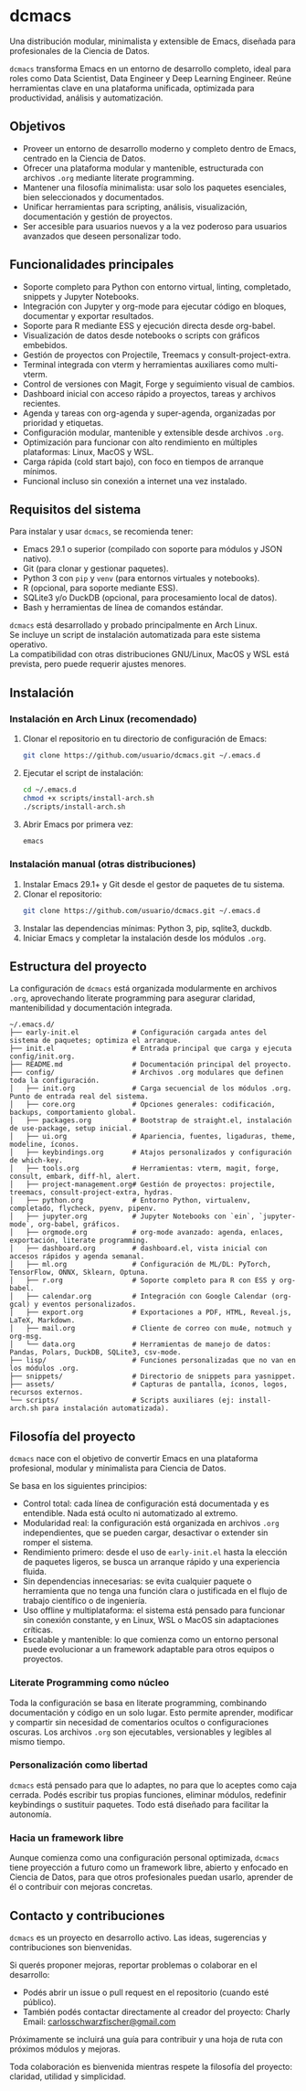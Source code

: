 # dcmacs

Una distribución modular, minimalista y extensible de Emacs, diseñada para profesionales de la Ciencia de Datos.

`dcmacs` transforma Emacs en un entorno de desarrollo completo, ideal para roles como Data Scientist, Data Engineer y Deep Learning Engineer. Reúne herramientas clave en una plataforma unificada, optimizada para productividad, análisis y automatización.

## Objetivos

- Proveer un entorno de desarrollo moderno y completo dentro de Emacs, centrado en la Ciencia de Datos.
- Ofrecer una plataforma modular y mantenible, estructurada con archivos `.org` mediante literate programming.
- Mantener una filosofía minimalista: usar solo los paquetes esenciales, bien seleccionados y documentados.
- Unificar herramientas para scripting, análisis, visualización, documentación y gestión de proyectos.
- Ser accesible para usuarios nuevos y a la vez poderoso para usuarios avanzados que deseen personalizar todo.

## Funcionalidades principales

- Soporte completo para Python con entorno virtual, linting, completado, snippets y Jupyter Notebooks.
- Integración con Jupyter y org-mode para ejecutar código en bloques, documentar y exportar resultados.
- Soporte para R mediante ESS y ejecución directa desde org-babel.
- Visualización de datos desde notebooks o scripts con gráficos embebidos.
- Gestión de proyectos con Projectile, Treemacs y consult-project-extra.
- Terminal integrada con vterm y herramientas auxiliares como multi-vterm.
- Control de versiones con Magit, Forge y seguimiento visual de cambios.
- Dashboard inicial con acceso rápido a proyectos, tareas y archivos recientes.
- Agenda y tareas con org-agenda y super-agenda, organizadas por prioridad y etiquetas.
- Configuración modular, mantenible y extensible desde archivos `.org`.
- Optimización para funcionar con alto rendimiento en múltiples plataformas: Linux, MacOS y WSL.
- Carga rápida (cold start bajo), con foco en tiempos de arranque mínimos.
- Funcional incluso sin conexión a internet una vez instalado.

## Requisitos del sistema

Para instalar y usar `dcmacs`, se recomienda tener:

- Emacs 29.1 o superior (compilado con soporte para módulos y JSON nativo).
- Git (para clonar y gestionar paquetes).
- Python 3 con `pip` y `venv` (para entornos virtuales y notebooks).
- R (opcional, para soporte mediante ESS).
- SQLite3 y/o DuckDB (opcional, para procesamiento local de datos).
- Bash y herramientas de línea de comandos estándar.

`dcmacs` está desarrollado y probado principalmente en Arch Linux.  
Se incluye un script de instalación automatizada para este sistema operativo.  
La compatibilidad con otras distribuciones GNU/Linux, MacOS y WSL está prevista, pero puede requerir ajustes menores.

## Instalación

### Instalación en Arch Linux (recomendado)

1. Clonar el repositorio en tu directorio de configuración de Emacs:
   ```bash
   git clone https://github.com/usuario/dcmacs.git ~/.emacs.d
   ```

2. Ejecutar el script de instalación:
   ```bash
   cd ~/.emacs.d
   chmod +x scripts/install-arch.sh
   ./scripts/install-arch.sh
   ```

3. Abrir Emacs por primera vez:
   ```bash
   emacs
   ```

### Instalación manual (otras distribuciones)

1. Instalar Emacs 29.1+ y Git desde el gestor de paquetes de tu sistema.
2. Clonar el repositorio:
   ```bash
   git clone https://github.com/usuario/dcmacs.git ~/.emacs.d
   ```
3. Instalar las dependencias mínimas: Python 3, pip, sqlite3, duckdb.
4. Iniciar Emacs y completar la instalación desde los módulos `.org`.

## Estructura del proyecto

La configuración de `dcmacs` está organizada modularmente en archivos `.org`, aprovechando literate programming para asegurar claridad, mantenibilidad y documentación integrada.

```
~/.emacs.d/
├── early-init.el             # Configuración cargada antes del sistema de paquetes; optimiza el arranque.
├── init.el                   # Entrada principal que carga y ejecuta config/init.org.
├── README.md                 # Documentación principal del proyecto.
├── config/                   # Archivos .org modulares que definen toda la configuración.
│   ├── init.org              # Carga secuencial de los módulos .org. Punto de entrada real del sistema.
│   ├── core.org              # Opciones generales: codificación, backups, comportamiento global.
│   ├── packages.org          # Bootstrap de straight.el, instalación de use-package, setup inicial.
│   ├── ui.org                # Apariencia, fuentes, ligaduras, theme, modeline, íconos.
│   ├── keybindings.org       # Atajos personalizados y configuración de which-key.
│   ├── tools.org             # Herramientas: vterm, magit, forge, consult, embark, diff-hl, alert.
│   ├── project-management.org# Gestión de proyectos: projectile, treemacs, consult-project-extra, hydras.
│   ├── python.org            # Entorno Python, virtualenv, completado, flycheck, pyenv, pipenv.
│   ├── jupyter.org           # Jupyter Notebooks con `ein`, `jupyter-mode`, org-babel, gráficos.
│   ├── orgmode.org           # org-mode avanzado: agenda, enlaces, exportación, literate programming.
│   ├── dashboard.org         # dashboard.el, vista inicial con accesos rápidos y agenda semanal.
│   ├── ml.org                # Configuración de ML/DL: PyTorch, TensorFlow, ONNX, Sklearn, Optuna.
│   ├── r.org                 # Soporte completo para R con ESS y org-babel.
│   ├── calendar.org          # Integración con Google Calendar (org-gcal) y eventos personalizados.
│   ├── export.org            # Exportaciones a PDF, HTML, Reveal.js, LaTeX, Markdown.
│   ├── mail.org              # Cliente de correo con mu4e, notmuch y org-msg.
│   └── data.org              # Herramientas de manejo de datos: Pandas, Polars, DuckDB, SQLite3, csv-mode.
├── lisp/                     # Funciones personalizadas que no van en los módulos .org.
├── snippets/                 # Directorio de snippets para yasnippet.
├── assets/                   # Capturas de pantalla, íconos, logos, recursos externos.
└── scripts/                  # Scripts auxiliares (ej: install-arch.sh para instalación automatizada).
```

## Filosofía del proyecto

`dcmacs` nace con el objetivo de convertir Emacs en una plataforma profesional, modular y minimalista para Ciencia de Datos.

Se basa en los siguientes principios:

- Control total: cada línea de configuración está documentada y es entendible. Nada está oculto ni automatizado al extremo.
- Modularidad real: la configuración está organizada en archivos `.org` independientes, que se pueden cargar, desactivar o extender sin romper el sistema.
- Rendimiento primero: desde el uso de `early-init.el` hasta la elección de paquetes ligeros, se busca un arranque rápido y una experiencia fluida.
- Sin dependencias innecesarias: se evita cualquier paquete o herramienta que no tenga una función clara o justificada en el flujo de trabajo científico o de ingeniería.
- Uso offline y multiplataforma: el sistema está pensado para funcionar sin conexión constante, y en Linux, WSL o MacOS sin adaptaciones críticas.
- Escalable y mantenible: lo que comienza como un entorno personal puede evolucionar a un framework adaptable para otros equipos o proyectos.

### Literate Programming como núcleo

Toda la configuración se basa en literate programming, combinando documentación y código en un solo lugar. Esto permite aprender, modificar y compartir sin necesidad de comentarios ocultos o configuraciones oscuras. Los archivos `.org` son ejecutables, versionables y legibles al mismo tiempo.

### Personalización como libertad

`dcmacs` está pensado para que lo adaptes, no para que lo aceptes como caja cerrada. Podés escribir tus propias funciones, eliminar módulos, redefinir keybindings o sustituir paquetes. Todo está diseñado para facilitar la autonomía.

### Hacia un framework libre

Aunque comienza como una configuración personal optimizada, `dcmacs` tiene proyección a futuro como un framework libre, abierto y enfocado en Ciencia de Datos, para que otros profesionales puedan usarlo, aprender de él o contribuir con mejoras concretas.

## Contacto y contribuciones

`dcmacs` es un proyecto en desarrollo activo. Las ideas, sugerencias y contribuciones son bienvenidas.

Si querés proponer mejoras, reportar problemas o colaborar en el desarrollo:

- Podés abrir un issue o pull request en el repositorio (cuando esté público).
- También podés contactar directamente al creador del proyecto: Charly  
  Email: carlosschwarzfischer@gmail.com

Próximamente se incluirá una guía para contribuir y una hoja de ruta con próximos módulos y mejoras.

Toda colaboración es bienvenida mientras respete la filosofía del proyecto: claridad, utilidad y simplicidad.	
